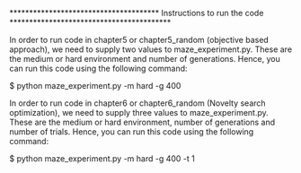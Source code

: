 ************************************** Instructions to run the code *****************************************

In order to run code in chapter5 or chapter5_random (objective based approach), we need to supply two values to maze_experiment.py. These are the medium or hard environment and number of generations. Hence, you can run this code using the following command:

$ python maze_experiment.py -m hard -g 400

In order to run code in chapter6 or chapter6_random (Novelty search optimization), we need to supply three values to maze_experiment.py. These are the medium or hard environment, number of generations and number of trials. Hence, you can run this code using the following command:

$ python maze_experiment.py -m hard -g 400 -t 1
